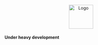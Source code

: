 <p align="center">
  <a href="https://github.com/GalStack/rema-js">
    <img src="https://i.ibb.co/3TXfKH7/remajs.png" alt="Logo" height="80">
  </a>
</p>

#### Under heavy development